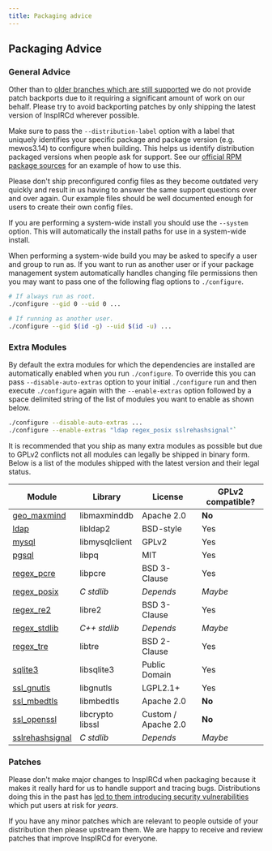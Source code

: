 ```yaml
---
title: Packaging advice
---
```


## Packaging Advice

### General Advice

Other than to [older branches which are still supported](https://github.com/inspircd/inspircd/security/policy#supported-versions) we do not provide patch backports due to it requiring a significant amount of work on our behalf. Please try to avoid backporting patches by only shipping the latest version of InspIRCd wherever possible.

Make sure to pass the `--distribution-label` option with a label that uniquely identifies your specific package and package version (e.g. mewos3.14) to configure when building. This helps us identify distribution packaged versions when people ask for support. See our [official RPM package sources](https://github.com/inspircd/inspircd-packages/blob/master/rpm/inspircd.spec.in) for an example of how to use this.

Please don't ship preconfigured config files as they become outdated very quickly and result in us having to answer the same support questions over and over again. Our example files should be well documented enough for users to create their own config files.

If you are performing a system-wide install you should use the `--system` option. This will automatically the install paths for use in a system-wide install.

When performing a system-wide build you may be asked to specify a user and group to run as. If you want to run as another user or if your package management system automatically handles changing file permissions then you may want to pass one of the following flag options to `./configure`.

```sh
# If always run as root.
./configure --gid 0 --uid 0 ...

# If running as another user.
./configure --gid $(id -g) --uid $(id -u) ...
```

### Extra Modules

By default the extra modules for which the dependencies are installed are automatically enabled when you run `./configure`. To override this you can pass `--disable-auto-extras` option to your initial `./configure` run and then execute `./configure` again with the `--enable-extras` option followed by a space delimited string of the list of modules you want to enable as shown below.

```sh
./configure --disable-auto-extras ...
./configure --enable-extras "ldap regex_posix sslrehashsignal"`
```

It is recommended that you ship as many extra modules as possible but due to GPLv2 conflicts not all modules can legally be shipped in binary form. Below is a list of the modules shipped with the latest version and their legal status.

Module                                        | Library          | License             | GPLv2 compatible?
--------------------------------------------- | ---------------- | ------------------- | -----------------
[geo_maxmind](/3/modules/geo_maxmind)         | libmaxminddb     | Apache 2.0          | **No**
[ldap](/3/modules/ldap)                       | libldap2         | BSD-style           | Yes
[mysql](/3/modules/mysql)                     | libmysqlclient   | GPLv2               | Yes
[pgsql](/3/modules/pgsql)                     | libpq            | MIT                 | Yes
[regex_pcre](/3/modules/regex_pcre)           | libpcre          | BSD 3-Clause        | Yes
[regex_posix](/3/modules/regex_posix)         | *C stdlib*       | *Depends*           | *Maybe*
[regex_re2](/3/modules/regex_re2)             | libre2           | BSD 3-Clause        | Yes
[regex_stdlib](/3/modules/regex_stdlib)       | *C++ stdlib*     | *Depends*           | *Maybe*
[regex_tre](/3/modules/regex_tre)             | libtre           | BSD 2-Clause        | Yes
[sqlite3](/3/modules/sqlite3)                 | libsqlite3       | Public Domain       | Yes
[ssl_gnutls](/3/modules/ssl_gnutls)           | libgnutls        | LGPL2.1+            | Yes
[ssl_mbedtls](/3/modules/ssl_mbedtls)         | libmbedtls       | Apache 2.0          | **No**
[ssl_openssl](/3/modules/ssl_openssl)         | libcrypto libssl | Custom / Apache 2.0 | **No**
[sslrehashsignal](/3/modules/sslrehashsignal) | *C stdlib*       | *Depends*           | *Maybe*

### Patches

Please don't make major changes to InspIRCd when packaging because it makes it really hard for us to handle support and tracing bugs. Distributions doing this in the past has [led to them introducing security vulnerabilities](https://nvd.nist.gov/vuln/detail/CVE-2015-6674) which put users at risk for *years*.

If you have any minor patches which are relevant to people outside of your distribution then please upstream them. We are happy to receive and review patches that improve InspIRCd for everyone.
